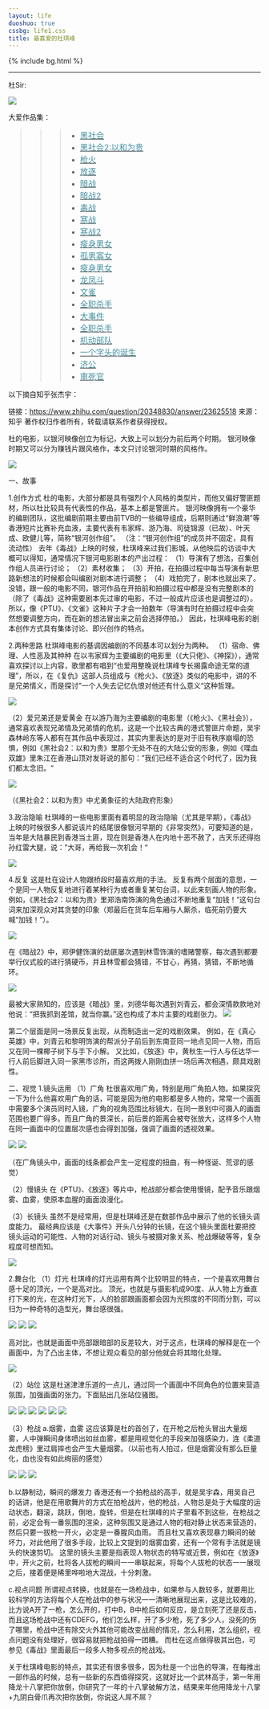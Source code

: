 ```yaml
---
layout: life
duoshuo: true
cssbg: life1.css
title: 最喜爱的杜琪峰
---   
```


{% include bg.html %}

--------
杜Sir:

![](/images/movieRes/0.jpg)

大爱作品集：

>>> - [<font color="#4590a3" size = "3px">黑社会</font>]()
>>> - [<font color="#4590a3" size = "3px">黑社会2:以和为贵</font>]()
>>> - [<font color="#4590a3" size = "3px">枪火</font>]()
>>> - [<font color="#4590a3" size = "3px">放逐</font>]()
>>> - [<font color="#4590a3" size = "3px">暗战</font>]()
>>> - [<font color="#4590a3" size = "3px">暗战2</font>]()
>>> - [<font color="#4590a3" size = "3px">毒战</font>]()
>>> - [<font color="#4590a3" size = "3px">寒战</font>]()
>>> - [<font color="#4590a3" size = "3px">寒战2</font>]()
>>> - [<font color="#4590a3" size = "3px">瘦身男女</font>]()
>>> - [<font color="#4590a3" size = "3px">孤男寡女</font>]()
>>> - [<font color="#4590a3" size = "3px">瘦身男女</font>]()
>>> - [<font color="#4590a3" size = "3px">龙凤斗</font>]()
>>> - [<font color="#4590a3" size = "3px">文雀</font>]()
>>> - [<font color="#4590a3" size = "3px">全职杀手</font>]()
>>> - [<font color="#4590a3" size = "3px">大事件</font>]()
>>> - [<font color="#4590a3" size = "3px">全职杀手</font>]()
>>> - [<font color="#4590a3" size = "3px">机动部队</font>]()
>>> - [<font color="#4590a3" size = "3px">一个字头的诞生</font>]()
>>> - [<font color="#4590a3" size = "3px">济公</font>]()
>>> - [<font color="#4590a3" size = "3px">审死官</font>]()

以下摘自知乎张杰宇：

链接：https://www.zhihu.com/question/20348830/answer/23625518
来源：知乎
著作权归作者所有，转载请联系作者获得授权。

杜的电影，以银河映像创立为标记，大致上可以划分为前后两个时期。
银河映像时期又可以分为赚钱片跟风格作，本文只讨论银河时期的风格作。

![](/images/movieRes/1.jpg)

一、故事


1.创作方式
杜的电影，大部分都是具有强烈个人风格的类型片，而他又偏好警匪题材，所以杜比较具有代表性的作品，基本上都是警匪片。
银河映像拥有一个豪华的编剧团队，这批编剧前期主要由前TVB的一些编导组成，后期则通过“鲜浪潮”等香港短片比赛补充血液，主要代表有韦家辉、游乃海、司徒锦源（已故）、叶天成、欧健儿等，简称“银河创作组”。
（注：“银河创作组”的成员并不固定，具有流动性）
去年《毒战》上映的时候，杜琪峰来过我们影城，从他映后的访谈中大概可以得知，通常情况下银河电影剧本的产出过程：
（1）导演有了想法，召集创作组人员进行讨论；
（2）素材收集；
（3）开拍，在拍摄过程中每当导演有新思路新想法的时候都会叫编剧对剧本进行调整；
（4）戏拍完了，剧本也就出来了。
没错，跟一般的电影不同，银河作品在开拍前和拍摄过程中都是没有完整剧本的（除了《毒战》这种需要剧本先过审的电影，不过一般成片应该也是调整过的）。
所以，像《PTU》、《文雀》这种片子才会一拍数年（导演有时在拍摄过程中会突然想要调整方向，而在新的想法冒出来之前会选择停拍。）
因此，杜琪峰电影的剧本创作方式具有集体讨论、即兴创作的特点。

2.两种思路
杜琪峰电影的基调因编剧的不同基本可以划分为两种。
（1）宿命、佛理、人性恶及其种种
在以韦家辉为主要编剧的电影里（《大只佬》、《神探》），通常喜欢探讨以上内容，歌里都有唱到“也爱用整晚说杜琪峰专长揭露命途无常的道理”，所以，在《复仇》这部人员组成与《枪火》、《放逐》类似的电影中，讲的不是兄弟情义，而是探讨”一个人失去记忆仇恨对他还有什么意义“这种哲理。

![](/images/movieRes/2.jpg)

（2）爱兄弟还是爱黄金
在以游乃海为主要编剧的电影里（《枪火》、《黑社会》），通常喜欢表现兄弟情及兄弟情的危机，这是一个比较古典的港式警匪片命题，吴宇森林岭东等人都有在其作品中表现过，其实内里表达的是对于旧有秩序崩塌的恐惧，例如《黑社会2：以和为贵》里那个无处不在的大陆公安的形象，例如《喋血双雄》里朱江在香港山顶对发哥说的那句：”我们已经不适合这个时代了，因为我们都太念旧。“

![](/images/movieRes/5.jpg)

（《黑社会2：以和为贵》中尤勇象征的大陆政府形象）

3.政治隐喻
杜琪峰的一些电影里面有着明显的政治隐喻（尤其是早期），《毒战》上映的时候很多人都说该片的结尾很像银河早期的《非常突然》，可要知道的是，当年是大陆暴民到香港当土匪，现在则是香港人在内地十恶不赦了，古天乐还得抱孙红雷大腿，说：”大哥，再给我一次机会！“

![](/images/movieRes/6.jpg)

4.反复
这是杜在设计人物跟桥段时最喜欢用的手法。
反复有两个层面的意思，一个是同一人物反复地进行着某种行为或者重复某句台词，以此来刻画人物的形象。
例如，《黑社会2：以和为贵》里郑浩南饰演的角色通过不断地重复“加钱！”这句台词来加深观众对其贪婪的印象（郑最后在货车后车厢与人厮杀，临死前仍要大喊“加钱！”）。

![](/images/movieRes/7.jpg)

在《暗战2》中，郑伊健饰演的劫匪屡次遇到林雪饰演的嗜赌警察，每次遇到都要举行仪式般的进行猜硬币，并且林雪都会猜错，不甘心，再猜，猜错，不断地循环。

![](/images/movieRes/8.jpg)

最被大家熟知的，应该是《暗战》里，刘德华每次遇到刘青云，都会深情款款地对他说：“把我抓到差馆，就当你赢。”这也构成了本片主要的戏剧张力。
![](/images/movieRes/9.jpg)

第二个层面是同一场景反复出现，从而制造出一定的戏剧效果。
例如，在《真心英雄》中，刘青云和黎明饰演的帮派分子前后到东南亚同一地点见同一人物，而后又在同一棵椰子树下与手下小解。
又比如，《放逐》中，黄秋生一行人与任达华一行人前后脚进入同一家黑市诊所，而这两拨人刚刚血拼一场后再次相遇，颇具戏剧性。

二、视觉
1.镜头运用
（1）广角
杜很喜欢用广角，特别是用广角拍人物。如果探究一下为什么他喜欢用广角的话，可能是因为他的电影都是多人物的，常常一个画面中需要多个演员同时入镜，广角的视角范围比标镜大，在同一景别中可摄入的画面范围也要广得多。而且广角的景深长，前后景的距离会被夸张放大，这样多个人物在同一画面中的位置层次感也会得到加强，强调了画面的透视效果。

![](/images/movieRes/10.jpg)
![](/images/movieRes/11.jpg)

（在广角镜头中，画面的线条都会产生一定程度的扭曲，有一种怪诞、荒谬的感觉）

（2）慢镜头
在《PTU》、《放逐》等片中，枪战部分都会使用慢镜，配予音乐跟烟雾、血雾，使原本血腥的画面浪漫化。

（3）长镜头
虽然不是经常用，但是杜琪峰还是在数部作品中展示了他的长镜头调度能力。
最经典应该是《大事件》开头八分钟的长镜，在这个镜头里面杜要把控镜头运动的可能性、人物的对话行动、镜头与被摄对象关系、枪战爆破等等，复杂程度可想而知。

![](/images/movieRes/12.jpg)

2.舞台化
（1）灯光
杜琪峰的灯光运用有两个比较明显的特点，一个是喜欢用舞台感十足的顶光，一个是高对比。
顶光，也就是与摄影机成90度、从人物上方垂直打下来的光，在这种灯光下，人的脸部跟画面都会因为光照度的不同而分割，可以归为一种奇特的造型光，舞台感很强。

![](/images/movieRes/13.jpg)
![](/images/movieRes/14.jpg)
![](/images/movieRes/15.jpg)

高对比，也就是画面中亮部跟暗部的反差较大，对于这点，杜琪峰的解释是在一个画面中，为了凸出主体，不想让观众看见的部分他就会将其暗化处理。

![](/images/movieRes/16.jpg)

（2）站位
这是杜迷津津乐道的一点儿，通过同一个画面中不同角色的位置来营造氛围，加强画面的张力。下面贴出几张站位骚图。

![](/images/movieRes/17.jpg)
![](/images/movieRes/18.jpg)
![](/images/movieRes/19.jpg)
![](/images/movieRes/20.jpg)
![](/images/movieRes/21.jpg)
![](/images/movieRes/22.jpg)

（3）枪战
a.烟雾，血雾
这应该算是杜的首创了，在开枪之后枪头冒出大量烟雾，人中弹瞬间身体喷出如丝血雾，都是用视觉化的手段来加强感染力，连《柔道龙虎榜》里过肩摔也会产生大量烟雾。（以前也有人拍过，但是烟雾没有那么巨量化，血也没有如此绚丽的感觉）

![](/images/movieRes/23.jpg)
![](/images/movieRes/24.jpg)
![](/images/movieRes/25.jpg)



b.以静制动，瞬间的爆发力
香港还有一个拍枪战的高手，就是吴宇森，用吴自己的话讲，他是在用歌舞片的方式在拍枪战片，他的枪战，人物总是处于大幅度的运动状态，翻滚，跳跃，倒地，旋转，但是在杜琪峰的片子里看不到这些，在枪战之前，必定会有一番氛围的渲染，这种氛围又是通过人物的相对静止状态来营造的，然后只要一拔枪一开火，必定是一番腥风血雨。
而且杜又喜欢表现暴力瞬间的破坏力，对此他用了很多手段，比较上文提到的烟雾血雾，还有一个常有手法就是镜头的快速剪切。
这里的镜头主要是指表现人物状态的特写或近景，例如在《放逐》中，开火之前，杜将各人拔枪的瞬间一一串联起来，将每个人拔枪的状态一一展现之后，接着便是稀里哗啦地大混战，十分刺激。

c.视点问题
所谓视点转换，也就是在一场枪战中，如果参与人数较多，就要用比较科学的方法将每个人在枪战中的参与状况一一清晰地展现出来，这是比较难的，比方说A开了一枪，怎么开的，打中B，B中枪后如何反应，是立刻死了还是反击，而且这场枪战中还有CDEFG，他们怎么样，开了多少枪，死了多少人，没死的伤了哪里，枪战中还有除交火外其他可能改变战局的情况，怎么利用，怎么组织，视点问题没有处理好，很容易就把枪战拍得一团糟。
而杜在这点做得极其出色，可参见《毒战》里面最后一段多人物多视点的枪战戏。

关于杜琪峰电影的特点，其实还有很多很多，因为杜是一个出色的导演，在每推出一部作品的时候，总有一些新的东西值得探究，这就好比一个武林高手，第一年用降龙十八掌把你放倒，你研究了一年的十八掌破解方法，结果来年他用降龙十八掌+九阴白骨爪再次把你放倒，你说这人屌不屌？


















